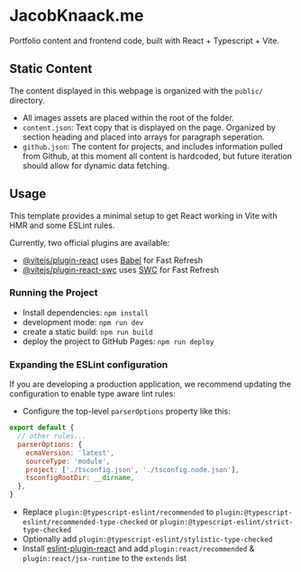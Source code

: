 # JacobKnaack.me

Portfolio content and frontend code, built with React + Typescript + Vite.

## Static Content

The content displayed in this webpage is organized with the `public/` directory.

- All images assets are placed within the root of the folder.
- `content.json`: Text copy that is displayed on the page.  Organized by section heading and placed into arrays for paragraph seperation.
- `github.json`: The content for projects, and includes information pulled from Github,  at this moment all content is hardcoded, but future iteration should allow for dynamic data fetching.

## Usage

This template provides a minimal setup to get React working in Vite with HMR and some ESLint rules.

Currently, two official plugins are available:

- [@vitejs/plugin-react](https://github.com/vitejs/vite-plugin-react/blob/main/packages/plugin-react/README.md) uses [Babel](https://babeljs.io/) for Fast Refresh
- [@vitejs/plugin-react-swc](https://github.com/vitejs/vite-plugin-react-swc) uses [SWC](https://swc.rs/) for Fast Refresh

### Running the Project

- Install dependencies: `npm install`
- development mode: `npm run dev`
- create a static build: `npm run build`
- deploy the project to GitHub Pages: `npm run deploy`

### Expanding the ESLint configuration

If you are developing a production application, we recommend updating the configuration to enable type aware lint rules:

- Configure the top-level `parserOptions` property like this:

```js
export default {
  // other rules...
  parserOptions: {
    ecmaVersion: 'latest',
    sourceType: 'module',
    project: ['./tsconfig.json', './tsconfig.node.json'],
    tsconfigRootDir: __dirname,
  },
}
```

- Replace `plugin:@typescript-eslint/recommended` to `plugin:@typescript-eslint/recommended-type-checked` or `plugin:@typescript-eslint/strict-type-checked`
- Optionally add `plugin:@typescript-eslint/stylistic-type-checked`
- Install [eslint-plugin-react](https://github.com/jsx-eslint/eslint-plugin-react) and add `plugin:react/recommended` & `plugin:react/jsx-runtime` to the `extends` list

